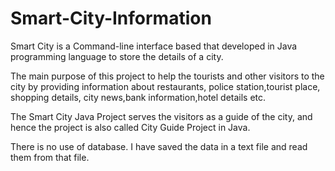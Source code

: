 # Smart-City-Information
Smart City is a Command-line interface based that developed in Java programming language to store the details of a city.

The main purpose of this project to help the tourists and other visitors to the city by providing information about restaurants, police station,tourist place, shopping details, city news,bank information,hotel details etc.

The Smart City Java Project serves the visitors as a guide of the city, and hence the project is also called City Guide Project in Java.

There is no use of database. 
I have saved the data in a text file and read them from that file.
